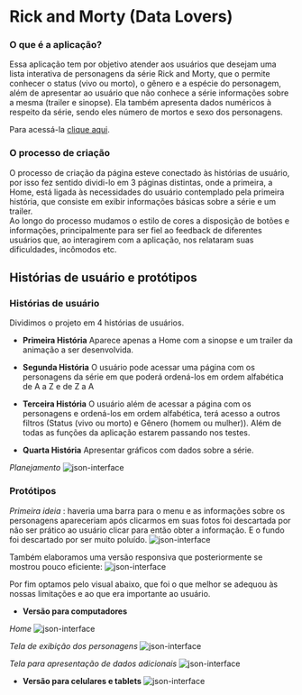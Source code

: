 # Rick and Morty (Data Lovers)
### O que é a aplicação?
Essa aplicação tem por objetivo atender aos usuários que desejam uma lista interativa de personagens da série Rick and Morty, que o permite conhecer o status (vivo ou morto), o gênero e a espécie do personagem, além de apresentar ao usuário que não conhece a série informações sobre a mesma (trailer e sinopse). Ela também apresenta dados numéricos à respeito da série, sendo eles número de mortos e sexo dos personagens.

Para acessá-la [clique aqui](https://milaroque.github.io/SAP004-data-lovers/src).

### O processo de criação

O processo de criação da página esteve conectado às histórias de usuário, por isso fez sentido dividi-lo em 3 páginas distintas, onde a primeira, a Home, está ligada às necessidades do usuário contemplado pela primeira história, que consiste em exibir informações básicas sobre a série e um trailer.  
Ao longo do processo mudamos o estilo de cores a disposição de botões e informações, principalmente para ser fiel ao feedback de diferentes usuários que, ao interagirem com a aplicação, nos relataram suas dificuldades, incômodos etc.
## Histórias de usuário e protótipos

### Histórias de usuário
Dividimos o projeto em 4 histórias de usuários.
 - **Primeira História**
Aparece apenas a Home com a sinopse e um trailer da animação a ser desenvolvida.

 - **Segunda História**
O usuário pode acessar uma página com os personagens da série em que poderá ordená-los em ordem alfabética de A a Z e de Z a A 

 - **Terceira História**
 O usuário além de acessar a página com os personagens e ordená-los em ordem alfabética, terá acesso a outros filtros (Status (vivo ou morto) e Gênero (homem ou mulher)). Além de todas as funções da aplicação estarem passando nos testes.
 
 - **Quarta História**
  Apresentar gráficos com dados sobre a série.

*Planejamento*
![json-interface](https://github.com/milaroque/SAP004-data-lovers/blob/master/imgsReadme/trello.jpeg)

### Protótipos 
*Primeira ideia* : haveria uma barra para o menu e as informações sobre os personagens apareceriam após clicarmos em suas fotos foi descartada por não ser prático ao usuário clicar para então obter a informação. E o fundo foi descartado por ser muito poluído.
![json-interface](https://github.com/milaroque/SAP004-data-lovers/blob/master/imgsReadme/primeiromodelo.jpeg)

Também elaboramos uma versão responsiva que posteriormente se mostrou pouco eficiente:
![json-interface](https://github.com/milaroque/SAP004-data-lovers/blob/master/imgsReadme/prototipomobile.jpeg)

Por fim optamos pelo visual abaixo, que foi o que melhor se adequou às nossas limitações e ao que era importante ao usuário.

 - **Versão para computadores**

*Home*
![json-interface](https://github.com/milaroque/SAP004-data-lovers/blob/master/imgsReadme/home.jpeg)

*Tela de exibição dos personagens*
![json-interface](https://github.com/milaroque/SAP004-data-lovers/blob/master/imgsReadme/personagens.jpeg)

*Tela para apresentação de dados adicionais*
![json-interface](https://github.com/milaroque/SAP004-data-lovers/blob/master/imgsReadme/graficos.jpeg)

 - **Versão para celulares e tablets**
 ![json-interface](https://github.com/milaroque/SAP004-data-lovers/blob/master/imgsReadme/mobile.jpeg)

